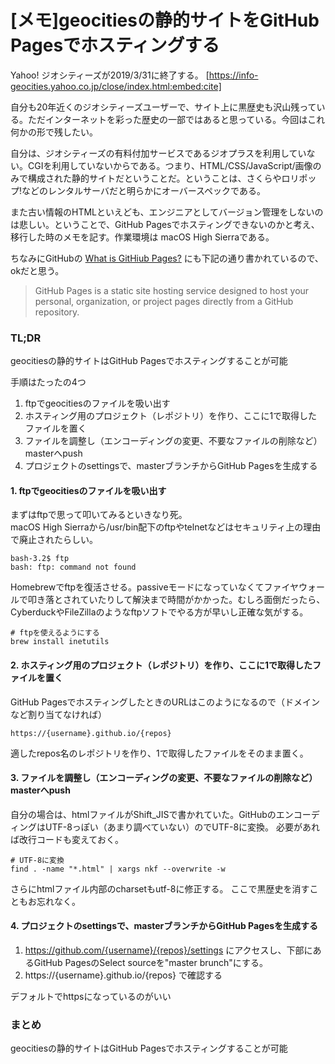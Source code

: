 # [メモ]geocitiesの静的サイトをGitHub Pagesでホスティングする

Yahoo! ジオシティーズが2019/3/31に終了する。
[https://info-geocities.yahoo.co.jp/close/index.html:embed:cite]

自分も20年近くのジオシティーズユーザーで、サイト上に黒歴史も沢山残っている。ただインターネットを彩った歴史の一部ではあると思っている。今回はこれ何かの形で残したい。

自分は、ジオシティーズの有料付加サービスであるジオプラスを利用していない。CGIを利用していないからである。つまり、HTML/CSS/JavaScript/画像のみで構成された静的サイトだということだ。ということは、さくらやロリポップ!などのレンタルサーバだと明らかにオーバースペックである。

また古い情報のHTMLといえども、エンジニアとしてバージョン管理をしないのは悲しい。ということで、GitHub Pagesでホスティングできないのかと考え、移行した時のメモを記す。作業環境は macOS High Sierraである。

ちなみにGitHubの [What is GitHiub Pages?](https://help.github.com/articles/what-is-github-pages/)  にも下記の通り書かれているので、okだと思う。

> GitHub Pages is a static site hosting service designed to host your personal, organization, or project pages directly from a GitHub repository.

### TL;DR

geocitiesの静的サイトはGitHub Pagesでホスティングすることが可能

手順はたったの4つ

1. ftpでgeocitiesのファイルを吸い出す
2. ホスティング用のプロジェクト（レポジトリ）を作り、ここに1で取得したファイルを置く
3. ファイルを調整し（エンコーディングの変更、不要なファイルの削除など）masterへpush
4. プロジェクトのsettingsで、masterブランチからGitHub Pagesを生成する

#### 1. ftpでgeocitiesのファイルを吸い出す

まずはftpで思って叩いてみるといきなり死。  
macOS High Sierraから/usr/bin配下のftpやtelnetなどはセキュリティ上の理由で廃止されたらしい。

```
bash-3.2$ ftp
bash: ftp: command not found
```

Homebrewでftpを復活させる。passiveモードになっていなくてファイヤウォールで叩き落とされていたりして解決まで時間がかかった。むしろ面倒だったら、CyberduckやFileZillaのようなftpソフトでやる方が早いし正確な気がする。

```
# ftpを使えるようにする
brew install inetutils
```

#### 2. ホスティング用のプロジェクト（レポジトリ）を作り、ここに1で取得したファイルを置く

GitHub PagesでホスティングしたときのURLはこのようになるので（ドメインなど割り当てなければ）

```
https://{username}.github.io/{repos}
```

適したrepos名のレポジトリを作り、1で取得したファイルをそのまま置く。

#### 3. ファイルを調整し（エンコーディングの変更、不要なファイルの削除など）masterへpush

自分の場合は、htmlファイルがShift_JISで書かれていた。GitHubのエンコーディングはUTF-8っぽい（あまり調べていない）のでUTF-8に変換。
必要があれば改行コードも変えておく。

```
# UTF-8に変換
find . -name "*.html" | xargs nkf --overwrite -w
```

さらにhtmlファイル内部のcharsetもutf-8に修正する。
ここで黒歴史を消すこともお忘れなく。

#### 4. プロジェクトのsettingsで、masterブランチからGitHub Pagesを生成する

1. https://github.com/{username}/{repos}/settings にアクセスし、下部にあるGitHub PagesのSelect sourceを"master brunch"にする。
2. https://{username}.github.io/{repos} で確認する

デフォルトでhttpsになっているのがいい

### まとめ

geocitiesの静的サイトはGitHub Pagesでホスティングすることが可能
